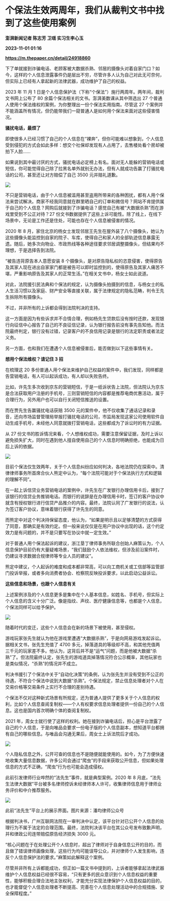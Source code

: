 # 个保法生效两周年，我们从裁判文书中找到了这些使用案例
**澎湃新闻记者 陈志芳 卫瑶 实习生李心玉**

**2023-11-01 01:16**

**https://m.thepaper.cn/detail/24918860**

下了单就接到诈骗电话、老顾客被大数据杀熟、邻居的摄像头对着自家门口？如今，这样的个人信息泄露事件仍是层出不穷，尽管许多人认为自己对此无可奈何，但实际上已经有人拿起新的法律武器，成功维护了自己的权益。

2023 年 11 月 1 日是个人信息保护法（下称“个保法”）施行两周年。两年间，裁判文书网上公布了 80 余篇个保法相关的文书。澎湃美数课从其中筛选出 27 个普通人使用个保法维权的案例，为你整理出一份个保法实用指南。尽管这 27 个案例并不能涵盖所有情况，但仍能带我们一窥普通人是如何用个保法来面对这些侵害情况。

**骚扰电话，最烦了**

即使很多人已经习惯了自己的个人信息在“裸奔”，但你可能难以想象到，个人信息受到侵犯的方式会如此多样：想交个社保却发现有人占用了，去售楼处看个房却被拍下人脸……

如果说到其中最讨厌的方式，骚扰电话必定榜上有名。面对无人能躲的营销电话或短信，你可能觉得自己除了拉黑名单外就别无办法，但有人就成功告赢了打骚扰电话的公司，甚至还让对方赔偿了自己 3500 元并赔礼道歉。

![](https://imagecloud.thepaper.cn/thepaper/image/276/408/628.png)

不只是营销电话，由于个人信息被滥用甚至盗用所带来的各种困扰，都有人用个保法来尝试解决。商家不经我同意就在群里晒自己的订单和微信号？网站不肯提供属于自己的个人信息？网购后就接到了诈骗电话？感觉自己有被“大数据杀熟”而在游戏里受到不公正对待？27 份文书数据提供了这些上诉可能性。除了线上，在线下场景中，无论是工作还是住处，可能也存在个人信息被侵害的情况。

2020 年 8 月，家住北京的杨女士发现邻居王先生在屋外装了八个摄像头，她认为这些摄像头能监控到自家的院子、车库，使得自己和家人的全部轨迹信息暴露无遗。随后，她多次向物业、市政热线等各种途径要求邻居调整摄像头，但结果均不理想，于是选择告到法院。

“被告违背原告本人意愿安装 8 个摄像头，是对原告隐私权的恣意侵害，使得原告及其家人现在进出自家家门都是被告可以即时监控到的，使得原告及其家人痛苦不堪，严重影响原告及其家人的正常生活。”在相关文书中，杨女士如此说道。

对此，法院援引民法典和个保法的规定，认为摄像头拍摄到的信息，与杨女士的私人生活习惯以及家庭、财产安全等直接关联，属于法律规定的隐私范畴，判令王先生拆除所有摄像头。

不过，并非所有的上诉都会得到法院判决的支持。

这一方面是因为有些诉求并不合情合理，例如杨先生贷款后没有按时还款，发现银行向征信中心报告了自己的不良征信记录，认为银行报告前没有事先告知他。而法院最终判定，银行没有过错，记录客户的不良信用记录是银行的法定职责或者法定义务。

另一方面，也和我们在遭遇个人信息被侵害后，能否做到以下这些事情有关。

**想用个保法维权？请记住 3 招**

在梳理这 20 多份普通人用个保法来维护自己权益的案件中，我们发现，同样都是告营销电话，有人可以起诉成功，有人却以失败告终。

比如，许先生多次收到京东的营销短信，于是一纸诉状告上法院，但法院认为京东是合法获取用户注册的手机号，三则营销短信的内容都是推荐电商优惠活动，属于合理行为，另外用户也可以自行关闭短信推送的设置。

而在贾先生告赢骚扰电话获赔 3500 元的案件中，他不仅收集了通话记录和录音，还向市场监督管理局举报打骚扰电话的公司，市监局发现这家公司使用软件自动生成手机号，未经他人同意就拨打营销电话，这些都成为了诉讼时的有力证据。

从 27 份文书的胜诉情况来看，个人想维权成功，需要注意保留证据，及时上诉以避免损失扩大，同时在遇到他人擅自使用自己的个人信息时明确拒绝，也能成为日后上诉的依据。

![](https://imagecloud.thepaper.cn/thepaper/image/276/483/727.png)

目前个保法仅生效两年，关于个人信息纠纷应如何判决，各地法院仍在探索中。清律律师事务所首席合伙人熊定中认为，“每个法院可能对于个保法执行方式和逻辑的理解不同”。

在一起上诉信贷业务营销电话的案例中，许先生在广发银行办理信用卡后，接到了该银行的信贷业务推销电话。而银行的说辞是在办理信用卡时，签订的客户协议中就含有授权银行进行信贷产品推介的内容。最终，法院认同了广发银行的说法，认为签订客户协议，意味着银行获得了许先生的同意。

而熊定中对这个判决持保留态度，他认为，“如果是明示且以足够清楚的方式获得了同意，那确实是有效约定。但一般来说仅仅是在用户协议中出现的话，这个约定效力是有问题的，并不是只要写在协议中就一定生效。”

对于普通人用个保法起诉的建议，浙江垦丁律师事务所联合创始人麻策认为，个人信息保护目前仍有大量疑难场景，“我们鼓励个人依法维权，但涉及前沿案件时，仍建议寻求数据合规律师等专业人员的建议”。

熊定中建议，个人起诉的难度和成本都非常高，可以向工商机关或工信部等监管部门投诉举报，或者多向消费者协会、检察院反映投诉要求，以此启动公益诉讼。

**这些信息和场景，也跟个人信息有关**

上述案例涉及的个人信息更多是集中在个人基本信息，如姓名、手机号，但实际上个人信息的含义十分广泛。像是指纹、声纹、医疗健康信息等，也都是个人信息，个保法同样可以给予保护。

![](https://imagecloud.thepaper.cn/thepaper/image/276/408/634.png)

随着时代的变迁，这些个人信息会在新的场景下被使用，甚至侵权。

游戏玩家张先生就认为他在游戏里遭遇“大数据杀熟”，于是向网易游戏发起诉讼。据相关文书，张先生充值了 4700 多元，掉落道具的等级却不高，和其他充值两三千元的玩家差不多。他认为，这背后并不是“运气”问题，而是他被大数据“杀熟”了。但法院最终认定，张先生的游戏道具掉落情况符合公示概率，其他玩家也是类似情况，“杀熟”的情况并不成立。

判决书援引了个保法中关于“自动化决策”的条例，认为张先生并没有受到不公正的待遇，不符合个保法中说到大数据“杀熟”。个保法规定，禁止信息处理者对个人在交易价格等交易条件上实行不合理的差别待遇。

个保法不仅对这种新式场景有所规定，还为普通人提供了更多关于个人信息的权利，比如个人信息查阅复制权——个人有权要求信息处理者提供一份自己的个人信息。这也是国内首次明确个体的查阅复制权。

2021 年，周女士就行使了这样的权利。她在接到诈骗电话后，担心是平台泄露了自己的个人信息，于是向唯品会要求一份电子版的个人信息副本，想知道平台都拥有自己的哪些信息。与唯品会沟通无果后，周女士上诉法院后才成功。

![](https://imagecloud.thepaper.cn/thepaper/image/276/408/635.png)

个人隐私信息之外，公开可查的信息也不是随便就能使用的。如今，为了方便快速地收集大量信息数据，许多公司会通过“爬虫”的手段来获取公开信息，但如果处理信息的方式不正确，“爬虫”行为也可能会造成侵权。

此前引发律师行业哗然的“法先生”事件，就是典型案例。2020 年 8 月底，“法先生法律大数据”平台被多名律师控诉未经律师本人许可，收集律师信息用于律师业务评价和中介推荐服务。

![](https://imagecloud.thepaper.cn/thepaper/image/276/408/565.png)

此前“法先生”平台上的展示界面。图片来源：潘均律师公众号

根据判决书，广州互联网法院在一审判决中认定，该平台针对已公开个人信息的处理行为不属于法定的合理范围。最终，法院判决该平台在其公众号发布致歉声明，并和律政公司连带赔偿原告经济损失 3000 元。

“核心问题在于在处理公开个人信息时，超出了律师对于自身信息公开的目的，而且做了错误律师画像处理，这些行为均可能误导公众，并对律师个人发生影响，违反个人信息保护法的要求。”麻策如此解释这个案例。

尽管并非所有上诉都能成功，但正如一篇文书中提到的，上诉者能够拿起法律武器维护个人信息权益已经很不容易，“只有更多的民众意识到个人信息权益的重要性，能够积极合理合法地主张权利，才能充分实现法律保护个人信息权益的目的，也才能督促个人信息处理者不断提高、完善在个人信息处理活动中的合规措施、安全保障程度。”
